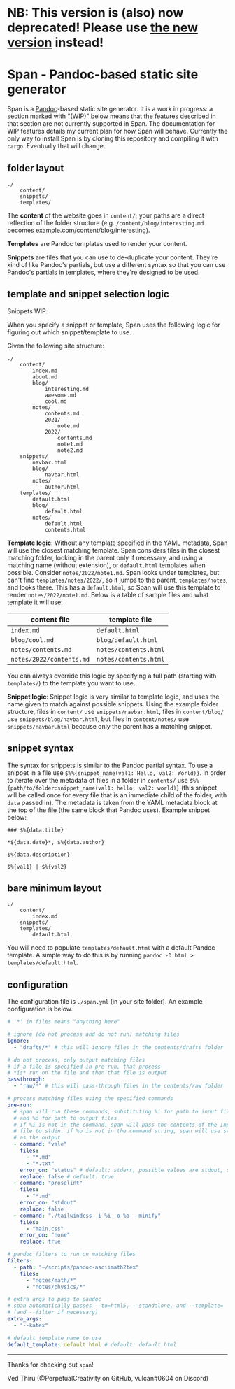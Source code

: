 # NB: This version is (also) now deprecated! Please use [the new version](https://github.com/PerpetualCreativity/span) instead!

# Span - Pandoc-based static site generator

Span is a [Pandoc](https://pandoc.org)-based static site generator.
It is a work in progress: a section marked with "(WIP)" below means that the features described in that section are not currently supported in Span. The documentation for WIP features details my current plan for how Span will behave.
Currently the only way to install Span is by cloning this repository and compiling it with `cargo`. Eventually that will change.

## folder layout

```
./
    content/
    snippets/
    templates/
```

The **content** of the website goes in `content/`; your paths are a direct reflection of the folder structure (e.g. `/content/blog/interesting.md ` becomes example.com/content/blog/interesting).

**Templates** are Pandoc templates used to render your content.

**Snippets** are files that you can use to de-duplicate your content. They're kind of like Pandoc's partials, but use a different syntax so that you can use Pandoc's partials in templates, where they're designed to be used.

## template and snippet selection logic

Snippets WIP.

When you specify a snippet or template, Span uses the following logic for figuring out which snippet/template to use.

Given the following site structure:

```
./
    content/
        index.md
        about.md
        blog/
            interesting.md
            awesome.md
            cool.md
        notes/
            contents.md
            2021/
                note.md
            2022/
                contents.md
                note1.md
                note2.md
    snippets/
        navbar.html
        blog/
            navbar.html
        notes/
            author.html
    templates/
        default.html
        blog/
            default.html
        notes/
            default.html
            contents.html
```

**Template logic**: Without any template specified in the YAML metadata, Span will use the closest matching template. Span considers files in the closest matching folder, looking in the parent only if necessary, and using a matching name (without extension), or `default.html` templates when possible. Consider `notes/2022/note1.md`. Span looks under templates, but can't find `templates/notes/2022/`, so it jumps to the parent, `templates/notes`, and looks there. This has a `default.html`, so Span will use this template to render `notes/2022/note1.md`. Below is a table of sample files and what template it will use:

| content file             | template file         |
|--------------------------|-----------------------|
| `index.md`               | `default.html`        |
| `blog/cool.md`           | `blog/default.html`   |
| `notes/contents.md`      | `notes/contents.html` |
| `notes/2022/contents.md` | `notes/contents.html` |

You can always override this logic by specifying a full path (starting with `templates/`) to the template you want to use.

**Snippet logic**: Snippet logic is very similar to template logic, and uses the name given to match against possible snippets. Using the example folder structure, files in `content/` use `snippets/navbar.html`, files in `content/blog/` use `snippets/blog/navbar.html`, but files in `content/notes/` use `snippets/navbar.html` because only the parent has a matching snippet.

## snippet syntax

The syntax for snippets is similar to the Pandoc partial syntax. To use a snippet in a file use `$%%{snippet_name(val1: Hello, val2: World)}`. In order to iterate over the metadata of files in a folder in `contents/` use `$%%{path/to/folder:snippet_name(val1: hello, val2: world)}` (this snippet will be called once for every file that is an immediate child of the folder, with `data` passed in). The metadata is taken from the YAML metadata block at the top of the file (the same block that Pandoc uses). Example snippet below:

```
### $%{data.title}

*${data.date}*, $%{data.author}

$%{data.description}

$%{val1} | $%{val2}
```

## bare minimum layout

```
./
    content/
        index.md
    snippets/
    templates/
        default.html
```

You will need to populate `templates/default.html` with a default Pandoc template. A simple way to do this is by running `pandoc -D html > templates/default.html`.

## configuration

The configuration file is `./span.yml` (in your site folder). An example configuration is below.

```yaml
# '*' in files means "anything here"

# ignore (do not process and do not run) matching files
ignore:
  - "drafts/*" # this will ignore files in the contents/drafts folder

# do not process, only output matching files
# if a file is specified in pre-run, that process
# *is* run on the file and then that file is output
passthrough:
  - "raw/*" # this will pass-through files in the contents/raw folder

# process matching files using the specified commands
pre-run:
  # span will run these commands, substituting %i for path to input files
  # and %o for path to output files
  # if %i is not in the command, span will pass the contents of the input
  # file to stdin. if %o is not in the command string, span will use stdout
  # as the output
  - command: "vale"
    files:
      - "*.md"
      - "*.txt"
    error_on: "status" # default: stderr, possible values are stdout, stderr, status, none
    replace: false # default: true
  - command: "proselint"
    files:
      - "*.md"
    error_on: "stdout"
    replace: false
  - command: "./tailwindcss -i %i -o %o --minify"
    files:
      - "main.css"
    error_on: "none"
    replace: true

# pandoc filters to run on matching files
filters:
  - path: "~/scripts/pandoc-asciimath2tex"
    files:
      - "notes/math/*"
      - "notes/physics/*"

# extra args to pass to pandoc
# span automatically passes --to=html5, --standalone, and --template=
# (and --filter if necessary)
extra_args:
  - "--katex"

# default template name to use
default_template: default.html # default: default.html
```

---

Thanks for checking out `span`!

Ved Thiru (@PerpetualCreativity on GitHub, vulcan#0604 on Discord)

